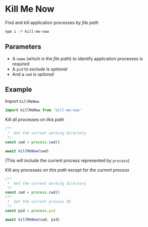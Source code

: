 # Kill Me Now

Find and kill application processes by _file path_

```bash
npm i -P kill-me-now
```

## Parameters

- A `name` (which is the _file path_) to identify application processes is _required_
- A `pid` to *exclude* is _optional_
- And a `cmd` is _optional_

## Example

Import `killMeNow`

```javascript
import killMeNow from 'kill-me-now'
```

Kill all processes on _this path_

```javascript
/**
 *  Get the current working directory
 */
const cwd = process.cwd()

await killMeNow(cwd)
```

(This will include the current process represented by `process`)

Kill any processes on _this path_ except for _the current process_

```javascript
/**
 *  Get the current working directory
 */
const cwd = process.cwd()
/**
 *  Get the current process ID
 */
const pid = process.pid

await killMeNow(cwd, pid)
```
